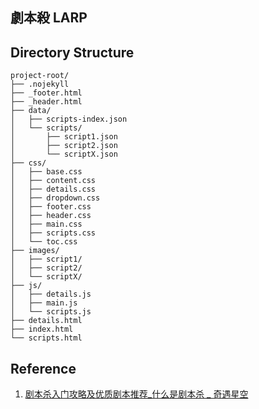 ## 劇本殺 LARP

## Directory Structure

```
project-root/
├── .nojekyll
├── _footer.html
├── _header.html
├── data/
│   ├── scripts-index.json
│   └── scripts/
│       ├── script1.json
│       ├── script2.json
│       └── scriptX.json
├── css/
│   ├── base.css
│   ├── content.css
│   ├── details.css
│   ├── dropdown.css
│   ├── footer.css
│   ├── header.css
│   ├── main.css
│   ├── scripts.css
│   └── toc.css
├── images/
│   ├── script1/
│   ├── script2/
│   └── scriptX/
├── js/
│   ├── details.js
│   ├── main.js
│   └── scripts.js
├── details.html
├── index.html
└── scripts.html
```

## Reference

1. [剧本杀入门攻略及优质剧本推荐_什么是剧本杀 _ 奇遇星空](https://www.gamersky.com/handbook/202108/1413158.shtml)
